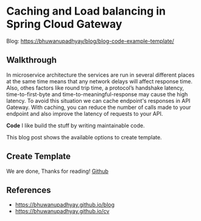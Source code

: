# Caching and Load balancing in Spring Cloud Gateway

Blog: <https://bhuwanupadhyay/blog/blog-code-example-template/>

## Walkthrough

In microservice architecture the services are run in several different places at the same time means that any network delays will affect response time.
Also, othes factors like round trip time, a protocol’s handshake latency, time-to-first-byte and time-to-meaningful-response may cause the high latency. To avoid this situation we can cache endpoint's responses in API Gateway. With caching, you can reduce the number of calls made to your endpoint and also improve the latency of requests to your API.

<!--more-->

**Code** I like build the stuff by writing maintainable code.

This blog post shows the available options to create template.

## Create Template

We are done, Thanks for reading! [Github](https://github.com/BhuwanUpadhyay/blog-code-example-template)

## References
- https://bhuwanupadhyay.github.io/blog
- https://bhuwanupadhyay.github.io/cv
